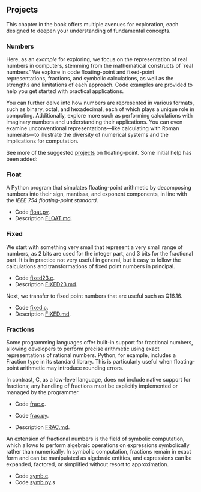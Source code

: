 ## Projects

This chapter in the book offers multiple avenues for exploration, each designed to
deepen your understanding of fundamental concepts.


### Numbers

Here, as an *example* for exploring, we focus on the representation of
real numbers in computers, stemming from the mathematical constructs of
`real numbers.' We explore in code floating-point and fixed-point
representations, fractions, and symbolic calculations, as well as the strengths
and limitations of each approach. Code examples are provided to help you get
started with practical applications.

You can further delve into how numbers are represented in various formats, such as
binary, octal, and hexadecimal, each of which plays a unique role in computing.
Additionally, explore more such as performing calculations with imaginary numbers
and understanding their applications. You can even examine unconventional
representations—like calculating with Roman numerals—to illustrate the diversity
of numerical systems and the implications for computation.

See more of the suggested [projects](./FLOATING.md) on floating-point.
Some initial help has been added:


### Float

A Python program that simulates floating-point arithmetic by decomposing numbers
into their sign, mantissa, and exponent components, in line with the
*IEEE 754 floating-point standard*.

* Code [float.py](./numbers/float.py).
* Description [FLOAT.md](./numbers/FLOAT.md).


### Fixed

We start with something very small that represent a very small range of numbers,
as 2 bits are used for the integer part, and 3 bits for the fractional part.
It is in practice not very useful in general, but it easy to follow the calculations
and transformations of fixed point numbers in principal.

* Code [fixed23.c](./numbers/fixed32.c).
* Description [FIXED23.md](./numbers/FIXED23.md).

Next, we transfer to fixed point numbers that are useful such as Q16.16.

* Code [fixed.c](./numbers/fixed.c).
* Description [FIXED.md](./numbers/FIXED.md).


### Fractions

Some programming languages offer built-in support for fractional numbers,
allowing developers to perform precise arithmetic using exact representations of
rational numbers. Python, for example, includes a Fraction type in its standard
library. This is particularly useful when floating-point arithmetic may introduce
rounding errors.

In contrast, C, as a low-level language, does not include native support for
fractions; any handling of fractions must be explicitly implemented or managed
by the programmer.

* Code [frac.c](./numbers/frac.c).
* Code [frac.py](./numbers/frac.py).

* Description [FRAC.md](./numbers/FRAC.md).

An extension of fractional numbers is the field of symbolic computation, which
allows to perform algebraic operations on expressions symbolically rather than
numerically. In symbolic computation, fractions remain in exact form and can be
manipulated as algebraic entities, and expressions can be expanded, factored,
or simplified without resort to approximation.

* Code [symb.c](./numbers/symb.c).
* Code [symb.py](./numbers/symb.py).s

